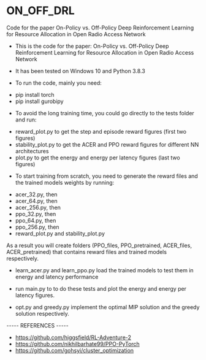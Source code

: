 # ON_OFF_DRL
Code for the paper On-Policy vs. Off-Policy Deep Reinforcement Learning for Resource Allocation in Open Radio Access Network
- This is the code for the paper: On-Policy vs. Off-Policy Deep Reinforcement Learning for Resource Allocation in Open Radio Access Network

- It has been tested on Windows 10 and Python 3.8.3

- To run the code, mainly you need:
 * pip install torch
 * pip install gurobipy

- To avoid the long training time, you could go directly to the tests folder and run:
 * reward_plot.py to get the step and episode reward figures (first two figures)
 * stability_plot.py to get the ACER and PPO reward figures for different NN architectures
 * plot.py to get the energy and energy per latency figures (last two figures)

- To start training from scratch, you need to generate the reward files and the trained models weights by running:
 * acer_32.py, then
 * acer_64.py, then
 * acer_256.py, then
 * ppo_32.py, then
 * ppo_64.py, then
 * ppo_256.py, then
 * reward_plot.py and stability_plot.py

As a result you will create folders (PPO_files, PPO_pretrained, ACER_files, ACER_pretrained) 
that contains reward files and trained models respectively.

- learn_acer.py and learn_ppo.py load the trained models to test them in energy and latency performance
 * run main.py to to do these tests and plot the energy and energy per latency figures.
- opt.py and greedy.py implement the optimal MIP solution and the greedy solution respectively.

----- REFERENCES -----
 * https://github.com/higgsfield/RL-Adventure-2
 * https://github.com/nikhilbarhate99/PPO-PyTorch
 * https://github.com/gohsyi/cluster_optimization

